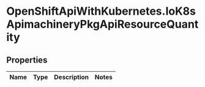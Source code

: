 # OpenShiftApiWithKubernetes.IoK8sApimachineryPkgApiResourceQuantity

## Properties
Name | Type | Description | Notes
------------ | ------------- | ------------- | -------------


